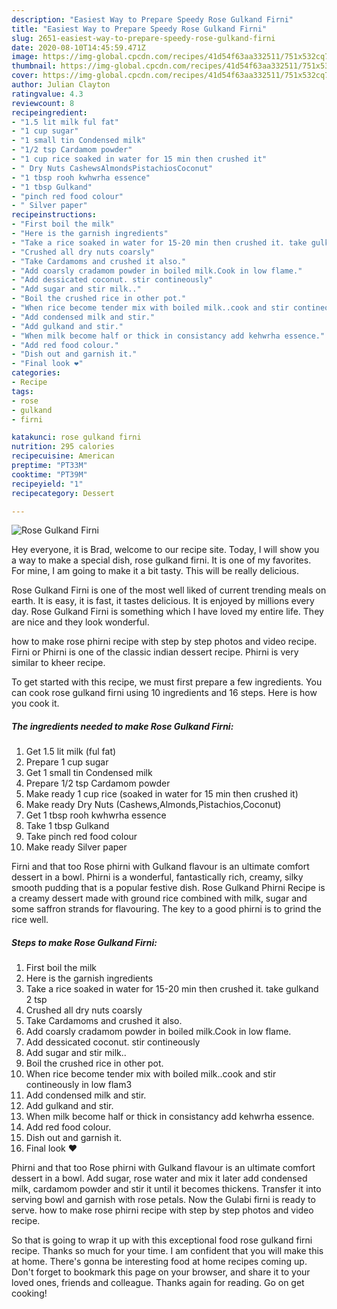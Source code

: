 ```yaml
---
description: "Easiest Way to Prepare Speedy Rose Gulkand Firni"
title: "Easiest Way to Prepare Speedy Rose Gulkand Firni"
slug: 2651-easiest-way-to-prepare-speedy-rose-gulkand-firni
date: 2020-08-10T14:45:59.471Z
image: https://img-global.cpcdn.com/recipes/41d54f63aa332511/751x532cq70/rose-gulkand-firni-recipe-main-photo.jpg
thumbnail: https://img-global.cpcdn.com/recipes/41d54f63aa332511/751x532cq70/rose-gulkand-firni-recipe-main-photo.jpg
cover: https://img-global.cpcdn.com/recipes/41d54f63aa332511/751x532cq70/rose-gulkand-firni-recipe-main-photo.jpg
author: Julian Clayton
ratingvalue: 4.3
reviewcount: 8
recipeingredient:
- "1.5 lit milk ful fat"
- "1 cup sugar"
- "1 small tin Condensed milk"
- "1/2 tsp Cardamom powder"
- "1 cup rice soaked in water for 15 min then crushed it"
- " Dry Nuts CashewsAlmondsPistachiosCoconut"
- "1 tbsp rooh kwhwrha essence"
- "1 tbsp Gulkand"
- "pinch red food colour"
- " Silver paper"
recipeinstructions:
- "First boil the milk"
- "Here is the garnish ingredients"
- "Take a rice soaked in water for 15-20 min then crushed it. take gulkand 2 tsp"
- "Crushed all dry nuts coarsly"
- "Take Cardamoms and crushed it also."
- "Add coarsly cradamom powder in boiled milk.Cook in low flame."
- "Add dessicated coconut. stir contineously"
- "Add sugar and stir milk.."
- "Boil the crushed rice in other pot."
- "When rice become tender mix with boiled milk..cook and stir contineously in low flam3"
- "Add condensed milk and stir."
- "Add gulkand and stir."
- "When milk become half or thick in consistancy add kehwrha essence."
- "Add red food colour."
- "Dish out and garnish it."
- "Final look ❤"
categories:
- Recipe
tags:
- rose
- gulkand
- firni

katakunci: rose gulkand firni 
nutrition: 295 calories
recipecuisine: American
preptime: "PT33M"
cooktime: "PT39M"
recipeyield: "1"
recipecategory: Dessert

---
```



![Rose Gulkand Firni](https://img-global.cpcdn.com/recipes/41d54f63aa332511/751x532cq70/rose-gulkand-firni-recipe-main-photo.jpg)

Hey everyone, it is Brad, welcome to our recipe site. Today, I will show you a way to make a special dish, rose gulkand firni. It is one of my favorites. For mine, I am going to make it a bit tasty. This will be really delicious.

Rose Gulkand Firni is one of the most well liked of current trending meals on earth. It is easy, it is fast, it tastes delicious. It is enjoyed by millions every day. Rose Gulkand Firni is something which I have loved my entire life. They are nice and they look wonderful.

how to make rose phirni recipe with step by step photos and video recipe. Firni or Phirni is one of the classic indian dessert recipe. Phirni is very similar to kheer recipe.


To get started with this recipe, we must first prepare a few ingredients. You can cook rose gulkand firni using 10 ingredients and 16 steps. Here is how you cook it.

<!--inarticleads1-->

##### The ingredients needed to make Rose Gulkand Firni:

1. Get 1.5 lit milk (ful fat)
1. Prepare 1 cup sugar
1. Get 1 small tin Condensed milk
1. Prepare 1/2 tsp Cardamom powder
1. Make ready 1 cup rice (soaked in water for 15 min then crushed it)
1. Make ready  Dry Nuts (Cashews,Almonds,Pistachios,Coconut)
1. Get 1 tbsp rooh kwhwrha essence
1. Take 1 tbsp Gulkand
1. Take pinch red food colour
1. Make ready  Silver paper


Firni and that too Rose phirni with Gulkand flavour is an ultimate comfort dessert in a bowl. Phirni is a wonderful, fantastically rich, creamy, silky smooth pudding that is a popular festive dish. Rose Gulkand Phirni Recipe is a creamy dessert made with ground rice combined with milk, sugar and some saffron strands for flavouring. The key to a good phirni is to grind the rice well. 

<!--inarticleads2-->

##### Steps to make Rose Gulkand Firni:

1. First boil the milk
1. Here is the garnish ingredients
1. Take a rice soaked in water for 15-20 min then crushed it. take gulkand 2 tsp
1. Crushed all dry nuts coarsly
1. Take Cardamoms and crushed it also.
1. Add coarsly cradamom powder in boiled milk.Cook in low flame.
1. Add dessicated coconut. stir contineously
1. Add sugar and stir milk..
1. Boil the crushed rice in other pot.
1. When rice become tender mix with boiled milk..cook and stir contineously in low flam3
1. Add condensed milk and stir.
1. Add gulkand and stir.
1. When milk become half or thick in consistancy add kehwrha essence.
1. Add red food colour.
1. Dish out and garnish it.
1. Final look ❤


Phirni and that too Rose phirni with Gulkand flavour is an ultimate comfort dessert in a bowl. Add sugar, rose water and mix it later add condensed milk, cardamom powder and stir it until it becomes thickens. Transfer it into serving bowl and garnish with rose petals. Now the Gulabi firni is ready to serve. how to make rose phirni recipe with step by step photos and video recipe. 

So that is going to wrap it up with this exceptional food rose gulkand firni recipe. Thanks so much for your time. I am confident that you will make this at home. There's gonna be interesting food at home recipes coming up. Don't forget to bookmark this page on your browser, and share it to your loved ones, friends and colleague. Thanks again for reading. Go on get cooking!
